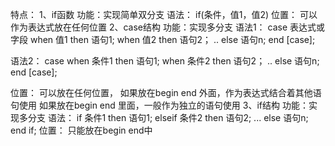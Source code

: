 特点：
1、if函数
功能：实现简单双分支
语法：
if(条件，值1，值2)
位置：
可以作为表达式放在任何位置
2、case结构
功能：实现多分支
语法1：
case 表达式或字段
when 值1 then 语句1;
when 值2 then 语句2；
..
else 语句n;
end [case];

语法2：
case 
when 条件1 then 语句1;
when 条件2 then 语句2；
..
else 语句n;
end [case];


位置：
可以放在任何位置，
如果放在begin end 外面，作为表达式结合着其他语句使用
如果放在begin end 里面，一般作为独立的语句使用
3、if结构
功能：实现多分支
语法：
if 条件1 then 语句1;
elseif 条件2 then 语句2;
...
else 语句n;
end if;
位置：
只能放在begin end中